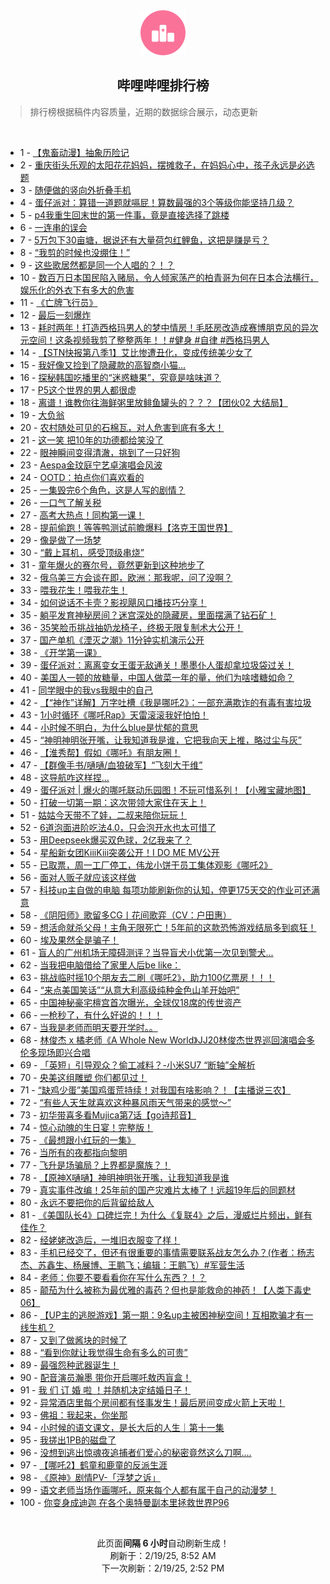<div align="center">
    <img src="./assets/icon_rank.png" alt="logo" />
    <h2>哔哩哔哩排行榜</h>
</div>

> 排行榜根据稿件内容质量，近期的数据综合展示，动态更新

<br />

<ul><li><span>1 - <a href=https://www.bilibili.com/BV1uywdeMEMY target=_blank>【鬼畜动漫】抽象历险记</a></span></li><li><span>2 - <a href=https://www.bilibili.com/BV1nWKNesE25 target=_blank>重庆街头乐观的太阳花花妈妈，摆摊救子，在妈妈心中，孩子永远是必选题</a></span></li><li><span>3 - <a href=https://www.bilibili.com/BV15dAMeEEQj target=_blank>随便做的竖向外折叠手机</a></span></li><li><span>4 - <a href=https://www.bilibili.com/BV139APePEmV target=_blank>蛋仔派对：算错一道题就嗝屁！算数最强的3个等级你能坚持几级？</a></span></li><li><span>5 - <a href=https://www.bilibili.com/BV1FxAueZE3v target=_blank>p4我重生回末世的第一件事，竟是直接选择了跳楼</a></span></li><li><span>6 - <a href=https://www.bilibili.com/BV1T8woeqEbx target=_blank>一连串的误会</a></span></li><li><span>7 - <a href=https://www.bilibili.com/BV1aQAVe4EQM target=_blank>5万包下30亩塘，据说还有大量荷包红鲤鱼，这把是赚是亏？</a></span></li><li><span>8 - <a href=https://www.bilibili.com/BV1cdwQe5EBU target=_blank>“我剪的时候也没绷住！”</a></span></li><li><span>9 - <a href=https://www.bilibili.com/BV1YhA5efE27 target=_blank>这些歌居然都是同一个人唱的？！？</a></span></li><li><span>10 - <a href=https://www.bilibili.com/BV1YZAKeuEpx target=_blank>数百万日本国民陷入赌局，令人倾家荡产的柏青哥为何在日本合法横行，娱乐化的外衣下有多大的危害</a></span></li><li><span>11 - <a href=https://www.bilibili.com/BV18rKAePEws target=_blank>《亡牌飞行员》</a></span></li><li><span>12 - <a href=https://www.bilibili.com/BV1dcwDewE4b target=_blank>最后一刻爆炸</a></span></li><li><span>13 - <a href=https://www.bilibili.com/BV14gATecEiz target=_blank>耗时两年！打造西格玛男人的梦中情房！毛胚房改造成赛博朋克风的异次元空间！这条视频我剪了整整两年！！#健身&nbsp;#自律&nbsp;#西格玛男人</a></span></li><li><span>14 - <a href=https://www.bilibili.com/BV1ajAKeTEr3 target=_blank>【STN快报第八季1】艾比惨遭丑化，变成传统美少女了</a></span></li><li><span>15 - <a href=https://www.bilibili.com/BV15zAae7EpL target=_blank>我好像又捡到了隐藏款的高智商小猫…</a></span></li><li><span>16 - <a href=https://www.bilibili.com/BV1ihKNeUEE3 target=_blank>探秘韩国吃播里的“迷惑糖果”，究竟是啥味道？</a></span></li><li><span>17 - <a href=https://www.bilibili.com/BV1wQKge6Ew8 target=_blank>P5这个世界的男人都很虚</a></span></li><li><span>18 - <a href=https://www.bilibili.com/BV1CyAgeeETP target=_blank>离谱！谁教你往海鲜粥里放鲱鱼罐头的？？？【团伙02&nbsp;大结局】</a></span></li><li><span>19 - <a href=https://www.bilibili.com/BV1fSAheDEqn target=_blank>大负翁</a></span></li><li><span>20 - <a href=https://www.bilibili.com/BV1tpAPesEyf target=_blank>农村随处可见的石棉瓦，对人危害到底有多大！</a></span></li><li><span>21 - <a href=https://www.bilibili.com/BV1h7APeZENN target=_blank>这一笑&nbsp;把10年的功德都给笑没了</a></span></li><li><span>22 - <a href=https://www.bilibili.com/BV1cgAGeiE2g target=_blank>眼神瞬间变得清澈，挑到了一只好狗</a></span></li><li><span>23 - <a href=https://www.bilibili.com/BV15mAPeMEXH target=_blank>Aespa金玟庭宁艺卓演唱会风波</a></span></li><li><span>24 - <a href=https://www.bilibili.com/BV1KywQeQEtZ target=_blank>OOTD：拍点你们喜欢看的</a></span></li><li><span>25 - <a href=https://www.bilibili.com/BV12UANexEzM target=_blank>一集毁完6个角色，这是人写的剧情？</a></span></li><li><span>26 - <a href=https://www.bilibili.com/BV1qJAGebEuX target=_blank>一口气了解关税</a></span></li><li><span>27 - <a href=https://www.bilibili.com/BV17yAPegEYd target=_blank>高考大热点！同构第一课！</a></span></li><li><span>28 - <a href=https://www.bilibili.com/BV1XiwdeCEse target=_blank>提前偷跑！等等鸭测试前瞻爆料【洛克王国世界】</a></span></li><li><span>29 - <a href=https://www.bilibili.com/BV1EJw9e2EqA target=_blank>像是做了一场梦</a></span></li><li><span>30 - <a href=https://www.bilibili.com/BV1HZKAepEie target=_blank>“戴上耳机，感受顶级串烧”</a></span></li><li><span>31 - <a href=https://www.bilibili.com/BV1QmA3enEfK target=_blank>童年爆火的赛尔号，竟然更新到这种地步了</a></span></li><li><span>32 - <a href=https://www.bilibili.com/BV1DnwoekE2W target=_blank>俄乌美三方会谈在即，欧洲：那我呢，问了没啊？</a></span></li><li><span>33 - <a href=https://www.bilibili.com/BV1gvwQeZEHN target=_blank>喂我花生！喂我花生！</a></span></li><li><span>34 - <a href=https://www.bilibili.com/BV1qDAbeGETw target=_blank>如何说话不卡壳？影视飓风口播技巧分享！</a></span></li><li><span>35 - <a href=https://www.bilibili.com/BV17jKgeeEbX target=_blank>躺平发育神秘房间？迷宫深处的隐藏房，里面摆满了钻石矿！</a></span></li><li><span>36 - <a href=https://www.bilibili.com/BV1N8ALenErs target=_blank>35笑脸币挑战抽奶龙椅子，终极无限复制术大公开！</a></span></li><li><span>37 - <a href=https://www.bilibili.com/BV1t4KLeAECQ target=_blank>国产单机《湮灭之潮》11分钟实机演示公开</a></span></li><li><span>38 - <a href=https://www.bilibili.com/BV1x9wdewEso target=_blank>《开学第一课》</a></span></li><li><span>39 - <a href=https://www.bilibili.com/BV1aRAPeYEQ1 target=_blank>蛋仔派对：离离变女王蛋无敌通关！墨墨仆人蛋却拿垃圾袋过关！</a></span></li><li><span>40 - <a href=https://www.bilibili.com/BV1gQA3eUEiT target=_blank>美国人一顿的放糖量，中国人做菜一年的量，他们为啥嗜糖如命？</a></span></li><li><span>41 - <a href=https://www.bilibili.com/BV1okAVeaEGS target=_blank>同学眼中的我vs我眼中的自己</a></span></li><li><span>42 - <a href=https://www.bilibili.com/BV1aHAMerESc target=_blank>【“神作”详解】万字吐槽《我是哪吒2》：一部充满欺诈的有毒有害垃圾</a></span></li><li><span>43 - <a href=https://www.bilibili.com/BV1A7ATexEJW target=_blank>1小时循环《哪吒Rap》天雷滚滚我好怕怕！</a></span></li><li><span>44 - <a href=https://www.bilibili.com/BV19qKNeyE9v target=_blank>小时候不明白，为什么blue是忧郁的意思</a></span></li><li><span>45 - <a href=https://www.bilibili.com/BV1vPKnepEan target=_blank>“神明神明张开嘴，让我知道我是谁，它把我向天上推，略过尘与灰”</a></span></li><li><span>46 - <a href=https://www.bilibili.com/BV1yRKNeAEm1 target=_blank>【淮秀帮】假如《哪吒》有朋友圈！</a></span></li><li><span>47 - <a href=https://www.bilibili.com/BV1MNATeeEYf target=_blank>【群像手书/嗵嗵/血狼破军】“飞刻大于维”</a></span></li><li><span>48 - <a href=https://www.bilibili.com/BV1Lbw9e6EtR target=_blank>这导航咋这样捏…</a></span></li><li><span>49 - <a href=https://www.bilibili.com/BV1ncwReUEAM target=_blank>蛋仔派对&nbsp;|&nbsp;爆火的哪吒联动乐园图！不玩可惜系列！【小雅宝藏地图】</a></span></li><li><span>50 - <a href=https://www.bilibili.com/BV1jZAgeREtK target=_blank>打破一切第一期：这次带领大家住在天上！</a></span></li><li><span>51 - <a href=https://www.bilibili.com/BV1tkA5eHEBk target=_blank>姑姑今天带不了娃，二叔来陪你玩玩！</a></span></li><li><span>52 - <a href=https://www.bilibili.com/BV1Jpw9e1EAc target=_blank>6道泡面进阶吃法4.0，只会泡开水也太可惜了</a></span></li><li><span>53 - <a href=https://www.bilibili.com/BV1HmAgeaE5d target=_blank>用Deepseek爆买双色球，2亿我来了？</a></span></li><li><span>54 - <a href=https://www.bilibili.com/BV146A5eXEZQ target=_blank>星船新女团KiiiKiii突袭公开！I&nbsp;DO&nbsp;ME&nbsp;MV公开</a></span></li><li><span>55 - <a href=https://www.bilibili.com/BV121A5eJESu target=_blank>已取票，周一工厂停工，伟龙小饼干员工集体观影《哪吒2》</a></span></li><li><span>56 - <a href=https://www.bilibili.com/BV1nnwde9EZo target=_blank>面对人贩子就应该这样做</a></span></li><li><span>57 - <a href=https://www.bilibili.com/BV1z5A5e6EoN target=_blank>科技up主自做的电脑&nbsp;每项功能刷新你的认知，停更175天交的作业可还满意</a></span></li><li><span>58 - <a href=https://www.bilibili.com/BV1UxwRehEj5 target=_blank>《阴阳师》歌留多CG丨花间歌弈（CV：户田惠）</a></span></li><li><span>59 - <a href=https://www.bilibili.com/BV1YmKueWE3e target=_blank>想活命就杀父母！主角无限死亡！5年前的这款恐怖游戏结局多到疯狂！</a></span></li><li><span>60 - <a href=https://www.bilibili.com/BV1k9AAe5Ear target=_blank>埃及果然全是骗子！</a></span></li><li><span>61 - <a href=https://www.bilibili.com/BV1CVANenEep target=_blank>盲人的广州机场无障碍测评？当导盲犬小优第一次见到警犬...</a></span></li><li><span>62 - <a href=https://www.bilibili.com/BV1ymAGegEcz target=_blank>当我把电脑借给了家里人后be&nbsp;like：</a></span></li><li><span>63 - <a href=https://www.bilibili.com/BV1A3ANeQEEc target=_blank>挑战临时摇10个朋友去二刷《哪吒2》，助力100亿票房！！！</a></span></li><li><span>64 - <a href=https://www.bilibili.com/BV1Gaw9eBEB6 target=_blank>“来点美国笑话”“从意大利高级纯种金色山羊开始吧”</a></span></li><li><span>65 - <a href=https://www.bilibili.com/BV1Hcwoe4Evq target=_blank>中国神秘豪宅檀宫首次曝光，全球仅18席的传世资产</a></span></li><li><span>66 - <a href=https://www.bilibili.com/BV1abAGepE2R target=_blank>一枪秒了，有什么好说的！！！</a></span></li><li><span>67 - <a href=https://www.bilibili.com/BV17UAKeLE8p target=_blank>当我是老师而明天要开学时。。</a></span></li><li><span>68 - <a href=https://www.bilibili.com/BV15NAVeZEWi target=_blank>林俊杰&nbsp;x&nbsp;橘老师《A&nbsp;Whole&nbsp;New&nbsp;World》JJ20林俊杰世界巡回演唱会多伦多现场即兴合唱</a></span></li><li><span>69 - <a href=https://www.bilibili.com/BV1L9AMeSEkf target=_blank>「英短」引导观众？偷工减料？-小米SU7&nbsp;“断轴”全解析</a></span></li><li><span>70 - <a href=https://www.bilibili.com/BV1FJANejEff target=_blank>央美这组雕塑&nbsp;你们都见过！</a></span></li><li><span>71 - <a href=https://www.bilibili.com/BV1A3A5eCE33 target=_blank>“缺鸡少蛋”美国鸡蛋荒持续！对我国有啥影响？！【主播说三农】</a></span></li><li><span>72 - <a href=https://www.bilibili.com/BV1jzKnebEeM target=_blank>“有些人天生就喜欢这种暴风雨天气带来的感觉～”</a></span></li><li><span>73 - <a href=https://www.bilibili.com/BV1K3ATe8EsV target=_blank>初华带喜多看Mujica第7话【go诗邦音】</a></span></li><li><span>74 - <a href=https://www.bilibili.com/BV15EKKe2EHX target=_blank>惊心动魄的生日宴！完整版！</a></span></li><li><span>75 - <a href=https://www.bilibili.com/BV1oxANe3E6f target=_blank>《最想跟小红玩的一集》</a></span></li><li><span>76 - <a href=https://www.bilibili.com/BV1qyAPegELE target=_blank>当所有的夜都指向黎明</a></span></li><li><span>77 - <a href=https://www.bilibili.com/BV1XiANeeENx target=_blank>飞升是场骗局？上界都是魔族？！</a></span></li><li><span>78 - <a href=https://www.bilibili.com/BV1DMKTeGE3R target=_blank>【原神X嗵嗵】神明神明张开嘴，让我知道我是谁</a></span></li><li><span>79 - <a href=https://www.bilibili.com/BV1uxKPePEYE target=_blank>真实事件改编！25年前的国产灾难片太棒了！远超19年后的同题材</a></span></li><li><span>80 - <a href=https://www.bilibili.com/BV1jrAVePE4u target=_blank>永远不要把你的后背留给敌人</a></span></li><li><span>81 - <a href=https://www.bilibili.com/BV11vwoeAEBH target=_blank>《美国队长4》口碑烂完！为什么《复联4》之后，漫威烂片频出，鲜有佳作？</a></span></li><li><span>82 - <a href=https://www.bilibili.com/BV1CUKHe3E7u target=_blank>经姥姥改造后，一堆旧衣服变了样！</a></span></li><li><span>83 - <a href=https://www.bilibili.com/BV1HnATeWEda target=_blank>手机已经交了，但还有很重要的事情需要联系战友怎么办？(作者：杨志杰、苏鑫生、杨展博、王鹏飞；编辑：王鹏飞）#军营生活</a></span></li><li><span>84 - <a href=https://www.bilibili.com/BV1naAwe6Esp target=_blank>老师：你要不要看看你在写什么东西？！？</a></span></li><li><span>85 - <a href=https://www.bilibili.com/BV18rKAePEJj target=_blank>颠茄为什么被称为最优雅的毒药？但也是能救命的神药！【人类下毒史06】</a></span></li><li><span>86 - <a href=https://www.bilibili.com/BV1LQAKeVEti target=_blank>【UP主的逃脱游戏】第一期：9名up主被困神秘空间！互相欺骗才有一线生机？</a></span></li><li><span>87 - <a href=https://www.bilibili.com/BV1dqAueJEvu target=_blank>又到了做酱块的时候了</a></span></li><li><span>88 - <a href=https://www.bilibili.com/BV1X1A3eQERF target=_blank>“看到你就让我觉得生命有多么的可贵”</a></span></li><li><span>89 - <a href=https://www.bilibili.com/BV13ZAKeuEmN target=_blank>最强怨种武器诞生！</a></span></li><li><span>90 - <a href=https://www.bilibili.com/BV1ERAGevEhx target=_blank>配音演员瀚墨&nbsp;带你开启哪吒敖丙盲盒！</a></span></li><li><span>91 - <a href=https://www.bilibili.com/BV129AueBECv target=_blank>我&nbsp;们&nbsp;订&nbsp;婚&nbsp;啦&nbsp;！并随机决定结婚日子！</a></span></li><li><span>92 - <a href=https://www.bilibili.com/BV14WAPe9EFF target=_blank>异常酒店里每个房间都有怪事发生！最后房间变成火箭上天啦！</a></span></li><li><span>93 - <a href=https://www.bilibili.com/BV1SxwoeuEys target=_blank>佛祖：我起来，你坐那</a></span></li><li><span>94 - <a href=https://www.bilibili.com/BV1CQKHeuENU target=_blank>小时候的语文课文，是长大后的人生｜第十一集</a></span></li><li><span>95 - <a href=https://www.bilibili.com/BV1cSwSe6EcE target=_blank>我搓出1PB的磁盘了</a></span></li><li><span>96 - <a href=https://www.bilibili.com/BV1vUAPeqEDu target=_blank>没想到逃出惊魂夜追捕者们爱心的秘密竟然这么刀啊....</a></span></li><li><span>97 - <a href=https://www.bilibili.com/BV1vHNfehEMD target=_blank>【哪吒2】鹤童和鹿童的反派生涯</a></span></li><li><span>98 - <a href=https://www.bilibili.com/BV1ZgwoeJEph target=_blank>《原神》剧情PV-「浮梦之诉」</a></span></li><li><span>99 - <a href=https://www.bilibili.com/BV1j3woeSEFL target=_blank>语文老师当场作画哪吒，原来每个人都有属于自己的动漫梦！</a></span></li><li><span>100 - <a href=https://www.bilibili.com/BV1jCAweAEvo target=_blank>你变身成迪迦&nbsp;在各个奥特曼副本里拯救世界P96</a></span></li></ul>

<br />

<p align=center>此页面<strong>间隔 6 小时</strong>自动刷新生成！<br>刷新于：2/19/25, 8:52 AM<br>下一次刷新：2/19/25, 2:52 PM</p>
